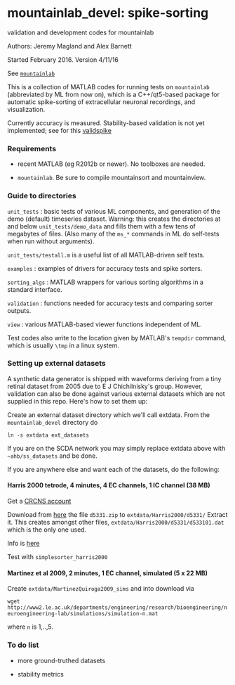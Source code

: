 # mountainlab_devel: spike-sorting
validation and development codes for mountainlab

Authors: Jeremy Magland and Alex Barnett

Started February 2016. Version 4/11/16

See [`mountainlab`](https://github.com/magland/mountainlab)  

This is a collection of MATLAB codes for running tests on `mountainlab`
(abbreviated by ML from now on),
which is a C++/qt5-based package for automatic spike-sorting of extracellular
neuronal recordings, and visualization.

Currently accuracy is measured.
Stability-based validation is not yet implemented; see for this
[validspike](https://github.com/ahbarnett/validspike)

### Requirements

* recent MATLAB (eg R2012b or newer). No toolboxes are needed.  

* `mountainlab`. Be sure to compile mountainsort and mountainview.


### Guide to directories

`unit_tests` : basic tests of various ML components, and generation of the demo (default) timeseries dataset. Warning: this creates the directories at and below `unit_tests/demo_data` and fills them with a few tens of megabytes of files. (Also many of the `ms_*` commands in ML do self-tests when run without arguments).  

`unit_tests/testall.m` is a useful list of all MATLAB-driven self tests.  

`examples` : examples of drivers for accuracy tests and spike sorters.  

`sorting_algs` : MATLAB wrappers for various sorting algorithms in a standard interface.  

`validation` : functions needed for accuracy tests and comparing sorter outputs.   

`view` : various MATLAB-based viewer functions independent of ML.  


Test codes also write to the location given by MATLAB's `tempdir` command,
which is usually `\tmp` in a linux system.


### Setting up external datasets

A synthetic data generator is shipped with waveforms deriving from
a tiny retinal dataset from 2005 due to E J Chichilnisky's group.
However, validation can
also be done against various external datasets which are not supplied
in this repo. Here's how to set them up:

Create an external dataset directory which we'll call extdata. From
the `mountainlab_devel` directory do

`ln -s extdata ext_datasets`  

If you are on the SCDA network you may simply replace
extdata above with `~ahb/ss_datasets` and be done.

If you are anywhere else and want each of the datasets, do the following:

#### Harris 2000 tetrode, 4 minutes, 4 EC channels, 1 IC channel (38 MB)

Get a [CRCNS account](https://crcns.org/)

Download from [here](https://crcns.org/data-sets/hc/hc-1)
the file `d5331.zip` to
`extdata/Harris2000/d5331/`
Extract it. This creates amongst other files,
`extdata/Harris2000/d5331/d533101.dat`
which is the only one used.

Info is [here](https://crcns.org/data-sets/hc/hc-1/about)

Test with `simplesorter_harris2000`

#### Martinez et al 2009, 2 minutes, 1 EC channel, simulated (5 x 22 MB)

Create `extdata/MartinezQuiroga2009_sims` and into download via

`wget http://www2.le.ac.uk/departments/engineering/research/bioengineering/neuroengineering-lab/simulations/simulation-n.mat`

where `n` is 1,..,5.


### To do list

* more ground-truthed datasets

* stability metrics

